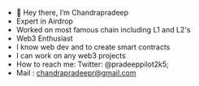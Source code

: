 - 👋 Hey there, I’m Chandrapradeep
- Expert in Airdrop
- Worked on most famous chain including L1 and L2's
- Web3 Enthusiast
- I know web dev and to create smart contracts
- I can work on any web3 projects
- How to reach me: Twitter: @pradeeppilot2k5;
- Mail : chandrapradeepr@gmail.com

<!---
Pradeeppilotdev/Pradeeppilotdev is a ✨ special ✨ repository because its `README.md` (this file) appears on your GitHub profile.
You can click the Preview link to take a look at your changes.
--->
